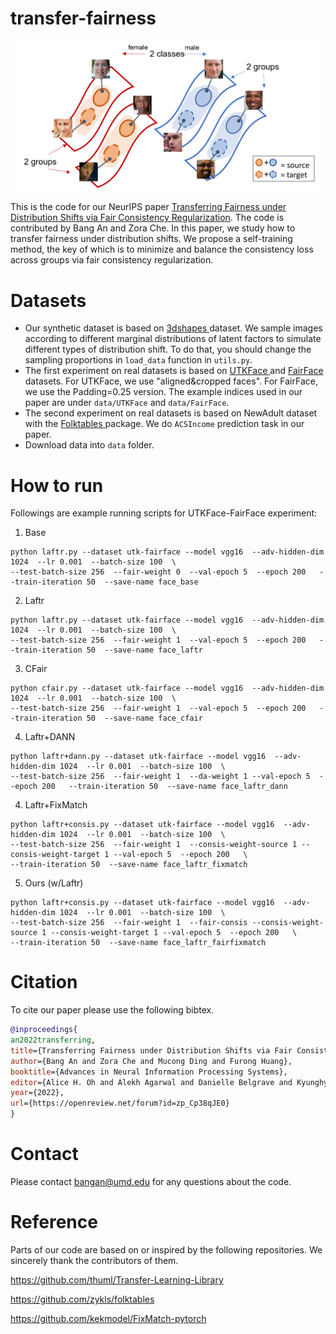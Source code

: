 # transfer-fairness

<p align="center">
    <img src="fig/demo.png" width="500px"></img>
</p>

This is the code for our NeurIPS paper <a href="https://openreview.net/pdf?id=zp_Cp38qJE0">
Transferring Fairness under Distribution Shifts via Fair
Consistency Regularization</a>. The code is contributed by Bang An and Zora Che. In this paper, we
study how to transfer fairness under distribution shifts. We propose a self-training method, the key
of which is to minimize and balance the consistency loss across groups via fair consistency
regularization.

# Datasets

* Our synthetic dataset is based on
  <a href="https://github.com/deepmind/3d-shapes">3dshapes </a> dataset. We sample images according
  to
  different marginal distributions of latent factors to simulate different types of distribution
  shift.
  To do that, you should change the sampling proportions in `load_data` function in `utils.py`.
* The first experiment on real datasets is based on <a href="https://susanqq.github.io/UTKFace/">
  UTKFace </a> and <a href="https://github.com/joojs/fairface">FairFace </a> datasets. For UTKFace,
  we use "aligned&cropped faces". For FairFace, we use the Padding=0.25 version. The example indices used 
  in our paper are under `data/UTKFace` and `data/FairFace`.
* The second experiment on real datasets is based on NewAdult dataset with
  the <a href="https://github.com/zykls/folktables">Folktables </a> package. We do `ACSIncome`
  prediction task in our paper.
* Download data into `data` folder.

# How to run

Followings are example running scripts for UTKFace-FairFace experiment:

1. Base

```
python laftr.py --dataset utk-fairface --model vgg16  --adv-hidden-dim 1024  --lr 0.001  --batch-size 100  \
--test-batch-size 256  --fair-weight 0  --val-epoch 5  --epoch 200   --train-iteration 50  --save-name face_base 
```

2. Laftr

```
python laftr.py --dataset utk-fairface --model vgg16  --adv-hidden-dim 1024  --lr 0.001  --batch-size 100  \
--test-batch-size 256  --fair-weight 1  --val-epoch 5  --epoch 200   --train-iteration 50  --save-name face_laftr 
```
3. CFair
```
python cfair.py --dataset utk-fairface --model vgg16  --adv-hidden-dim 1024  --lr 0.001  --batch-size 100  \
--test-batch-size 256  --fair-weight 1  --val-epoch 5  --epoch 200   --train-iteration 50  --save-name face_cfair 
```
4. Laftr+DANN
```
python laftr+dann.py --dataset utk-fairface --model vgg16  --adv-hidden-dim 1024  --lr 0.001  --batch-size 100  \
--test-batch-size 256  --fair-weight 1  --da-weight 1 --val-epoch 5  --epoch 200   --train-iteration 50  --save-name face_laftr_dann 
```
4. Laftr+FixMatch
```
python laftr+consis.py --dataset utk-fairface --model vgg16  --adv-hidden-dim 1024  --lr 0.001  --batch-size 100  \
--test-batch-size 256  --fair-weight 1  --consis-weight-source 1 --consis-weight-target 1 --val-epoch 5  --epoch 200   \
--train-iteration 50  --save-name face_laftr_fixmatch 
```
5. Ours (w/Laftr)
```
python laftr+consis.py --dataset utk-fairface --model vgg16  --adv-hidden-dim 1024  --lr 0.001  --batch-size 100  \
--test-batch-size 256  --fair-weight 1  --fair-consis --consis-weight-source 1 --consis-weight-target 1 --val-epoch 5  --epoch 200   \
--train-iteration 50  --save-name face_laftr_fairfixmatch 
```

# Citation

To cite our paper please use the following bibtex.

```bibtex
@inproceedings{
an2022transferring,
title={Transferring Fairness under Distribution Shifts via Fair Consistency Regularization},
author={Bang An and Zora Che and Mucong Ding and Furong Huang},
booktitle={Advances in Neural Information Processing Systems},
editor={Alice H. Oh and Alekh Agarwal and Danielle Belgrave and Kyunghyun Cho},
year={2022},
url={https://openreview.net/forum?id=zp_Cp38qJE0}
}
```

# Contact

Please contact bangan@umd.edu for any questions about the code.

# Reference

Parts of our code are based on or inspired by the following repositories. We sincerely thank the
contributors of them.

https://github.com/thuml/Transfer-Learning-Library

https://github.com/zykls/folktables

https://github.com/kekmodel/FixMatch-pytorch
